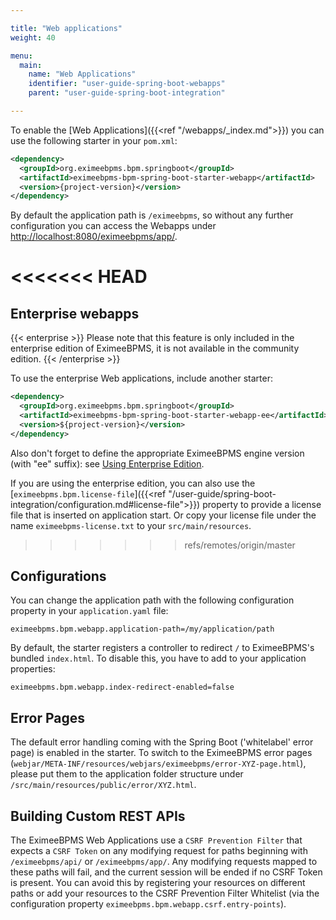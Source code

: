 ```yaml
---

title: "Web applications"
weight: 40

menu:
  main:
    name: "Web Applications"
    identifier: "user-guide-spring-boot-webapps"
    parent: "user-guide-spring-boot-integration"

---
```


To enable the [Web Applications]({{<ref "/webapps/_index.md">}}) you can use the following starter in your `pom.xml`:

```xml
<dependency>
  <groupId>org.eximeebpms.bpm.springboot</groupId>
  <artifactId>eximeebpms-bpm-spring-boot-starter-webapp</artifactId>
  <version>{project-version}</version>
</dependency>
```

By default the application path is `/eximeebpms`, so without any further configuration you can access 
the Webapps under [http://localhost:8080/eximeebpms/app/](http://localhost:8080/eximeebpms/app/).

<<<<<<< HEAD
=======
## Enterprise webapps

{{< enterprise >}}
Please note that this feature is only included in the enterprise edition of EximeeBPMS, it is not available in the community edition.
{{< /enterprise >}}

To use the enterprise Web applications, include another starter:
```xml
<dependency>
  <groupId>org.eximeebpms.bpm.springboot</groupId>
  <artifactId>eximeebpms-bpm-spring-boot-starter-webapp-ee</artifactId>
  <version>${project-version}</version>
</dependency>
```

Also don't forget to define the appropriate EximeeBPMS engine version (with "ee" suffix): see [Using Enterprise Edition](../#using-enterprise-edition).

If you are using the enterprise edition, you can also use the [`eximeebpms.bpm.license-file`]({{<ref "/user-guide/spring-boot-integration/configuration.md#license-file">}}) 
property to provide a license file that is inserted on application start. Or copy your license file under the name 
`eximeebpms-license.txt` to your `src/main/resources`.

>>>>>>> refs/remotes/origin/master
## Configurations

You can change the application path with the following configuration property in your `application.yaml` file:
```properties
eximeebpms.bpm.webapp.application-path=/my/application/path
```

By default, the starter registers a controller to redirect `/` to EximeeBPMS's bundled `index.html`.
To disable this, you have to add to your application properties:
```properties
eximeebpms.bpm.webapp.index-redirect-enabled=false
```

## Error Pages

The default error handling coming with the Spring Boot ('whitelabel' error page) is enabled in the starter. To switch to the EximeeBPMS error pages (`webjar/META-INF/resources/webjars/eximeebpms/error-XYZ-page.html`), please put them to the application folder structure under `/src/main/resources/public/error/XYZ.html`.

## Building Custom REST APIs

The EximeeBPMS Web Applications use a `CSRF Prevention Filter` that expects a `CSRF Token` on any 
modifying request for paths beginning with `/eximeebpms/api/` or `/eximeebpms/app/`. Any modifying requests 
mapped to these paths will fail, and the current session will be ended if no CSRF Token is present.
You can avoid this by registering your resources on different paths or add your resources to the
CSRF Prevention Filter Whitelist (via the configuration property `eximeebpms.bpm.webapp.csrf.entry-points`).

